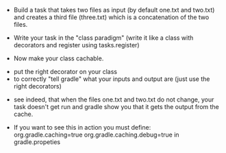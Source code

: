 
* Build a task that takes two files as input
(by default one.txt and two.txt)
and creates a third file (three.txt)
which is a concatenation of the two files.

* Write your task in the "class paradigm"
(write it like a class with decorators and register using tasks.register)

* Now make your class cachable.
- put the right decorator on your class
- to correctly "tell gradle" what your inputs and output are
	(just use the right decorators)

* see indeed, that when the files one.txt and two.txt do not change, your task
doesn't get run and gradle show you that it gets the output from the cache.

* If you want to see this in action you must define:
org.gradle.caching=true
org.gradle.caching.debug=true
in gradle.propeties 
